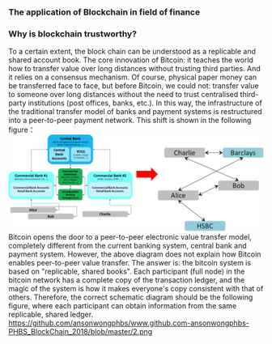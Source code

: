 ### The application of Blockchain in field of finance
### Why is blockchain trustworthy?
To a certain extent, the block chain can be understood as a replicable and shared account book. The core innovation of Bitcoin: it teaches the world how to transfer value over long distances without trusting third parties. And it relies on a consensus mechanism.
Of course, physical paper money can be transferred face to face, but before Bitcoin, we could not: transfer value to someone over long distances without the need to trust centralised third-party institutions (post offices, banks, etc.).
In this way, the infrastructure of the traditional transfer model of banks and payment systems is restructured into a peer-to-peer payment network. 
This shift is shown in the following figure：
![1](https://github.com/ansonwongphbs/www.github.com-ansonwongphbs-PHBS_BlockChain_2018/blob/master/1.png)
Bitcoin opens the door to a peer-to-peer electronic value transfer model, completely different from the current banking system, central bank and payment system. 
However, the above diagram does not explain how Bitcoin enables peer-to-peer value transfer. 
The answer is: the bitcoin system is based on "replicable, shared books". 
Each participant (full node) in the bitcoin network has a complete copy of the transaction ledger, and the magic of the system is how it makes everyone's copy consistent with that of others. 
Therefore, the correct schematic diagram should be the following figure, where each participant can obtain information from the same replicable, shared ledger.
https://github.com/ansonwongphbs/www.github.com-ansonwongphbs-PHBS_BlockChain_2018/blob/master/2.png
